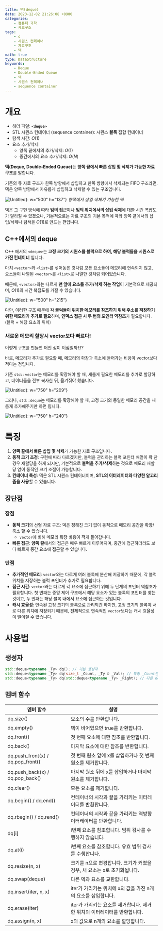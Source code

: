 ```yaml
---
title: 덱(deque)
date: 2023-12-02 21:26:08 +0900
categories:
    - 컴퓨터 과학
    - 자료구조
tags:
    - c
    - 시퀀스 컨테이너
    - 자료구조
    - 덱
math: true
type: DataStructure
keywords:
    - Deque
    - Double-Ended Queue
    - 덱
    - 시퀀스 컨테이너
    - sequence container
---
```


# 개요

- 헤더 파일: **`<deque>`**
- STL 시퀀스 컨테이너 (sequence container): 시퀀스 **블록** 집합 컨테이너
- 탐색 시간: $O(1)$
- 요소 추가/삭제
    - 양쪽 끝에서의 추가/삭제: $O(1)$
    - 중간에서의 요소 추가/삭제: $O(N)$

<span class="keyword">**덱(Deque, Double-Ended Queue)**</span>는 **<span class="font_highlight">양쪽 끝에서 빠른 삽입 및 삭제</span>가 가능한 자료 구조**를 말합니다.

기존의 큐 자료 구조가 한쪽 방향에서 삽입하고 한쪽 방향에서 삭제되는 FIFO 구조라면, 덱은 양쪽 방향에서 자유롭게 삽입하고 삭제할 수 있는 구조입니다.

![Untitled](https://drive.google.com/uc?export=view&id=11_L8MjUio51ZZcAdLCdc-Qg_FuxLt_qm&usp=drive_fs){: w="500" h="137"}
_양쪽에서 삽입 삭제가 가능한 덱_

덱은 그 구현 방식에 따라 **임의 접근**이나 **임의 위치에서의 삽입 삭제**에 대한 시간 복잡도가 달라질 수 있겠으나, 기본적으로는 자료 구조의 기본 목적에 따라 양쪽 끝에서의 삽입/삭제나 탐색을 $O(1)$로 만드는 편입니다.

## C++에서의 deque

C++ 에서의 `<deque>`는 **<span class="font_highlight">고정 크기의 시퀀스를 블럭</span>으로 하여, 해당 <span class="font_highlight">블럭들을 시퀀스로 가진</span> 컨테이너** 입니다.

마치 `<vector>`와 `<list>`를 섞어놓은 것처럼 모든 요소들이 메모리에 연속되지 않고, 요소들이 나열된 `<vector>`를 `<list>`로 나열한 것처럼 되어있습니다.

때문에, `<vector>`와는 다르게 **맨 앞에 요소를 추가/삭제 하는 작업**이 기본적으로 제공되며, $O(1)$의 시간 복잡도를 가질 수 있습니다.

![Untitled](https://drive.google.com/uc?export=view&id=1-Vdueiy81iqshIakBT6lqSkgpA8hF71p&usp=drive_fs){: w="500" h="215"}

다만, 이러한 구조 때문에 **각 <span class="font_highlight">블럭들이 위치한 메모리</span>를 참조하기 위해 <span class="font_highlight">주소</span>를 저장하기 위한 메모리가 추가로 필요**하며, **인덱스 접근 시 두 번의 포인터 역참조**가 필요합니다. (블럭 + 해당 요소의 위치)

### 새로운 메모리 할당시 vector보다 빠르다!

이렇게 구조를 만들면 어떤 점이 이점일까요?

바로, 메모리가 추가로 필요할 때, 메모리의 확장과 축소에 들어가는 비용이 vector보다 적다는 점입니다.

기존 `std::vector`는 메모리를 확장해야 할 때, 새롭게 필요한 메모리를 추가로 할당하고, 데이터들을 전부 복사한 뒤, 옮겨줘야 했습니다.

![Untitled](https://drive.google.com/uc?export=view&id=10T2U69QopSagoVGYtmkKdclsyBpEH_zP&usp=drive_fs){: w="750" h="209"}

그러나, `std::deque`는 메모리를 확장해야 할 때, 고정 크기의 동일한 메모리 공간을 새롭게 추가해주기만 하면 됩니다.

![Untitled](https://drive.google.com/uc?export=view&id=12uRIHGo5z92ddp4mXBfULobs67QyXfwT&usp=drive_fs){: w="750" h="240"}

# 특징

1. <span class="important">**양쪽 끝에서 빠른 삽입 및 삭제**</span>가 가능한 자료 구조입니다.
2. <span class="important">**동적 크기 조정**</span>: 구현에 따라 다르겠지만, 블럭을 관리하는 블럭 포인터 배열이 꽉 찬 경우 재할당을 하게 되지만, 기본적으로 **블럭을 추가/삭제**하는 것으로 메모리 재할당 없이 동적인 크기 조절이 가능합니다.
3. <span class="important">**컨테이너 특성**</span>: 덱은 STL 시퀀스 컨테이너이며, **STL의 이터레이터와 다양한 알고리즘을 사용**할 수 있습니다.

## 장단점

### 장점

- <span class="important">**동적 크기**</span>의 선형 자료 구조: 덱은 정해진 크기 없이 동적으로 메모리 공간을 확장/축소 할 수 있습니다.
    - `vector`에 비해 메모리 확장 비용이 적게 들어갑니다.
- <span class="important">**빠른 접근**</span>: **양쪽 끝**에서의 접근은 매우 빠르게 이루어지며, 중간에 접근하더라도 <list>보다 빠르게 중간 요소에 접근할 수 있습니다.

### 단점

- <span class="important">**추가적인 메모리**</span>: `vector`와는 다르게 여러 블록에 분산해 저장하기 때문에, 각 블럭 위치를 저장하는 블럭 포인터가 추가로 필요합니다.
- <span class="important">**접근 시간**</span>: `vector`와는 다르게 각 요소에 접근하기 위해 두 단계의 포인터 역참조가 필요합니다. 첫 번째는 중앙 제어 구조에서 해당 요소가 있는 블록의 포인터를 찾는 것이고, 두 번째는 해당 블록 내에서 요소에 접근하는 것입니다.
- <span class="important">**캐시 효율성**</span>: 연속된 고정 크기의 블록으로 관리되긴 하지만, 고정 크기의 블록이 서로 다른 위치에 저장되기 때문에, 전체적으로 연속적인 `vector`보다는 캐시 효율성이 떨이질 수 있습니다.

# 사용법

## 생성자

```cpp
std::deque<typename _Ty> dq(); // 기본 생성자
std::deque<typename _Ty> dq(size_t _Count, _Ty & _Val); // 특정 _Count만큼 _Val을 할당해서 초기화
std::deque<typename _Ty> dq(std::deque<typename _Ty> _Right); // 다른 deque의 복사본을 생성
```

## 멤버 함수

| 멤버 함수 | 설명 |
| --- | --- |
| dq.size() | 요소의 수를 반환합니다. |
| dq.empty() | 덱이 비어있으면 true를 반환합니다. |
| dq.front() | 첫 번째 요소에 대한 참조를 반환합니다. |
| dq.back() | 마지막 요소에 대한 참조를 반환합니다. |
| dq.push_front(x) / dq.pop_front() | 첫 번째 원소 앞에 x를 삽입하거나 첫 번째 원소를 제거합니다. |
| dq.push_back(x) / dq.pop_back() | 마지막 원소 뒤에 x를 삽입하거나 마지막 원소를 제거합니다. |
| dq.clear() | 모든 요소를 제거합니다. |
| dq.begin() / dq.end() | 컨테이너의 시작과 끝을 가리키는 이터레이터를 반환합니다. |
| dq.rbegin() / dq.rend() | 컨테이너의 시작과 끝을 가리키는 역방향 이터레이터를 반환합니다. |
| dq[i] | i번째 요소를 참조합니다. 범위 검사를 수행하지 않습니다. |
| dq.at(i) | i번째 요소를 참조합니다. 유효 범위 검사를 수행합니다. |
| dq.resize(n, x) | 크기를 n으로 변경합니다. 크기가 커졌을 경우, 새 요소는 x로 초기화됩니다. |
| dq.swap(deque) | 다른 덱과 요소를 교환합니다. |
| dq.insert(iter, n, x) | iter가 가리키는 위치에 x의 값을 가진 n개의 요소를 삽입합니다. |
| dq.erase(iter) | iter가 가리키는 요소를 제거합니다. 제거한 위치의 이터레이터를 반환합니다. |
| dq.assign(n, x) | x의 값으로 n개의 요소를 할당합니다. |